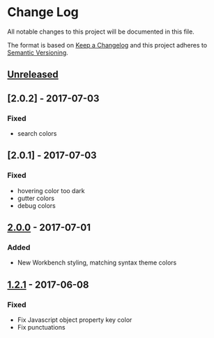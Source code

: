 # Change Log
All notable changes to this project will be documented in this file.

The format is based on [Keep a Changelog](http://keepachangelog.com/)
and this project adheres to [Semantic Versioning](http://semver.org/).

## [Unreleased]

## [2.0.2] - 2017-07-03
### Fixed
- search colors

## [2.0.1] - 2017-07-03
### Fixed
- hovering color too dark
- gutter colors
- debug colors

## [2.0.0] - 2017-07-01
### Added
- New Workbench styling, matching syntax theme colors

## [1.2.1] - 2017-06-08
### Fixed
- Fix Javascript object property key color
- Fix punctuations

[Unreleased]: https://github.com/uloco/theme-bluloco-light/compare/v2.0.2...HEAD
[1.2.1]: https://github.com/uloco/theme-bluloco-light/compare/v1.2.0...v1.2.1
[2.0.0]: https://github.com/uloco/theme-bluloco-light/compare/v1.2.1...v2.0.0
[2.0.0]: https://github.com/uloco/theme-bluloco-light/compare/v2.0.0...v2.0.1
[2.0.0]: https://github.com/uloco/theme-bluloco-light/compare/v2.0.1...v2.0.2

